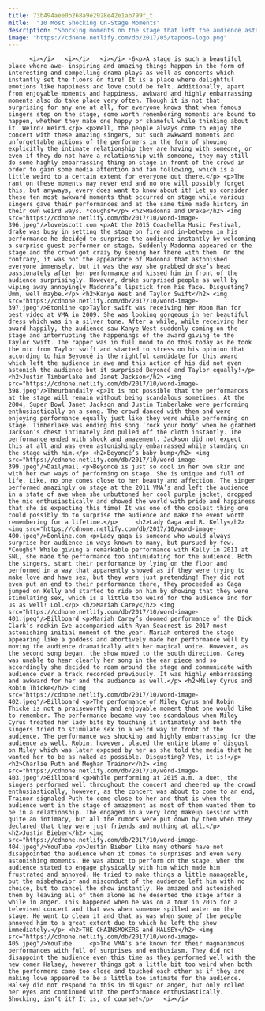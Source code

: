 ```yaml
---
title: 73b494aee0b268a9e2928e42e1ab799f_t
mitle:  "10 Most Shocking On-Stage Moments"
description: "Shocking moments on the stage that left the audience astonished."
image: "https://cdnone.netlify.com/db/2017/05/tapoos-logo.png"
---
```


          <i></i>   <i></i>   <i></i> -6<p>A stage is such a beautiful place where awe- inspiring and amazing things happen in the form of interesting and compelling drama plays as well as concerts which instantly set the floors on fire! It is a place where delightful emotions like happiness and love could be felt. Additionally, apart from enjoyable moments and happiness, awkward and highly embarrassing moments also do take place very often. Though it is not that surprising for any one at all, for everyone knows that when famous singers step on the stage, some worth remembering moments are bound to happen, whether they make one happy or shameful while thinking about it. Weird? Weird.</p> <p>Well, the people always come to enjoy the concert with these amazing singers, but such awkward moments and unforgettable actions of the performers in the form of showing explicitly the intimate relationship they are having with someone, or even if they do not have a relationship with someone, they may still do some highly embarrassing thing on stage in front of the crowd in order to gain some media attention and fan following, which is a little weird to a certain extent for everyone out there.</p> <p>The rant on these moments may never end and no one will possibly forget this, but anyways, every does want to know about it! Let us consider these ten most awkward moments that occurred on stage while various singers gave their performances and at the same time made history in their own weird ways. *coughs*</p> <h2>Madonna and Drake</h2> <img src="https://cdnone.netlify.com/db/2017/10/word-image-396.jpeg"/>lovebscott.com <p>At the 2015 Coachella Music Festival, drake was busy in setting the stage on fire and in-between in his performance he decided to surprise the audience instantly by welcoming a surprise guest performer on stage. Suddenly Madonna appeared on the stage and the crowd got crazy by seeing her there with them. On the contrary, it was not the appearance of Madonna that astonished everyone immensely, but it was the way she grabbed drake’s head passionately after her performance and kissed him in front of the audience surprisingly. However, drake surprised people as well by wiping away annoyingly Madonna’s lipstick from his face. Disgusting? Umm, well maybe.</p> <h2>Kanye West and Taylor Swift</h2> <img src="https://cdnone.netlify.com/db/2017/10/word-image-397.jpeg"/>Etonline <p>Taylor swift was receiving her Moon Man for best video at VMA in 2009. She was looking gorgeous in her beautiful dress which was in a silver tone. After a while, while receiving her award happily, the audience saw Kanye West suddenly coming on the stage and interrupting the happenings of the award giving to the Taylor Swift. The rapper was in full mood to do this today as he took the mic from Taylor swift and started to stress on his opinion that according to him Beyoncé is the rightful candidate for this award which left the audience in awe and this action of his did not even astonish the audience but it surprised Beyoncé and Taylor equally!</p> <h2>Justin Timberlake and Janet Jackson</h2> <img src="https://cdnone.netlify.com/db/2017/10/word-image-398.jpeg"/>Theurbandaily <p>It is not possible that the performances at the stage will remain without being scandalous sometimes. At the 2004, Super Bowl Janet Jackson and Justin Timberlake were performing enthusiastically on a song. The crowd danced with them and were enjoying performance equally just like they were while performing on stage. Timberlake was ending his song ‘rock your body’ when he grabbed Jackson’s chest intimately and pulled off the cloth instantly. The performance ended with shock and amazement. Jackson did not expect this at all and was even astonishingly embarrassed while standing on the stage with him.</p> <h2>Beyoncé’s baby bump</h2> <img src="https://cdnone.netlify.com/db/2017/10/word-image-399.jpeg"/>Dailymail <p>Beyoncé is just so cool in her own skin and with her own ways of performing on stage. She is unique and full of life. Like, no one comes close to her beauty and affection. The singer performed amazingly on stage at the 2011 VMA’s and left the audience in a state of awe when she unbuttoned her cool purple jacket, dropped the mic enthusiastically and showed the world with pride and happiness that she is expecting this time! It was one of the coolest thing one could possibly do to surprise the audience and make the event worth remembering for a lifetime.</p>     <h2>Lady Gaga and R. Kelly</h2> <img src="https://cdnone.netlify.com/db/2017/10/word-image-400.jpeg"/>Eonline.com <p>Lady gaga is someone who would always surprise her audience in ways known to many, but pursued by few. *Coughs* While giving a remarkable performance with Kelly in 2011 at SNL, she made the performance too intimidating for the audience. Both the singers, start their performance by lying on the floor and performed in a way that apparently showed as if they were trying to make love and have sex, but they were just pretending! They did not even put an end to their performance there, they proceeded as Gaga jumped on Kelly and started to ride on him by showing that they were stimulating sex, which is a little too weird for the audience and for us as well! Lol.</p> <h2>Mariah Carey</h2> <img src="https://cdnone.netlify.com/db/2017/10/word-image-401.jpeg"/>Billboard <p>Mariah Carey’s doomed performance of the Dick Clark’s rockin Eve accompanied with Ryan Seacrest is 2017 most astonishing initial moment of the year. Mariah entered the stage appearing like a goddess and abortively made her performance well by moving the audience dramatically with her magical voice. However, as the second song began, the show moved to the south direction. Carey was unable to hear clearly her song in the ear piece and so accordingly she decided to roam around the stage and communicate with audience over a track recorded previously. It was highly embarrassing and awkward for her and the audience as well.</p> <h2>Miley Cyrus and Robin Thicke</h2> <img src="https://cdnone.netlify.com/db/2017/10/word-image-402.jpeg"/>Billboard <p>The performance of Miley Cyrus and Robin Thicke is not a praiseworthy and enjoyable moment that one would like to remember. The performance became way too scandalous when Miley Cyrus treated her lady bits by touching it intimately and both the singers tried to stimulate sex in a weird way in front of the audience. The performance was shocking and highly embarrassing for the audience as well. Robin, however, placed the entire blame of disgust on Miley which was later exposed by her as she told the media that he wanted her to be as naked as possible. Disgusting? Yes, it is!</p> <h2>Charlie Puth and Meghan Trainor</h2> <img src="https://cdnone.netlify.com/db/2017/10/word-image-403.jpeg"/>Billboard <p>While performing at 2015 a.m. a duet, the singers performed well throughout the concert and cheered up the crowd enthusiastically, however, as the concert was about to come to an end, Trainor signaled Puth to come close to her and that is when the audience went in the stage of amazement as most of them wanted them to be in a relationship. The engaged in a very long makeup session with quite an intimacy, but all the rumors were put down by them when they declared that they were just friends and nothing at all.</p> <h2>Justin Bieber</h2> <img src="https://cdnone.netlify.com/db/2017/10/word-image-404.jpeg"/>YouTube <p>Justin Bieber like many others have not disappointed the audience when it comes to surprises and even very astonishing moments. He was about to perform on the stage, when the audience stated to engage physically with him which made him frustrated and annoyed. He tried to make things a little manageable, but the misbehavior and misconduct of the audience left him with no choice, but to cancel the show instantly. He amazed and astonished them by leaving all of them alone as he deserted the stage after a while in anger. This happened when he was on a tour in 2015 for a televised concert and that was when someone spilled water on the stage. He went to clean it and that as was when some of the people annoyed him to a great extent due to which he left the show immediately.</p> <h2>THE CHAINSMOKERS and HALSEY</h2> <img src="https://cdnone.netlify.com/db/2017/10/word-image-405.jpeg"/>YouTube     <p>The VMA’s are known for their magnanimous performances with full of surprises and enthusiasm. They did not disappoint the audience even this time as they performed well with the new comer Halsey, however things got a little bit too weird when both the performers came too close and touched each other as if they are making love appeared to be a little too intimate for the audience. Halsey did not respond to this in disgust or anger, but only rolled her eyes and continued with the performance enthusiastically. Shocking, isn’t it? It is, of course!</p>   <i></i>